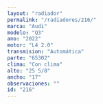 ```yaml
---
layout: "radiador"
permalink: "/radiadores/216/"
marca: "Audi"
modelo: "Q3"
ano: "2022"
motor: "L4 2.0"
transmision: "Automática"
parte: "65302"
clima: "Con clima"
alto: "25 5/8"
ancho: "17"
observaciones: ""
id: "216"
---
```


